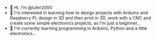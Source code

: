 - 👋 Hi, I’m @lufer2000
- 👀 I'm interested in learning how to design projects with Arduino and Raspberry Pi, design in 3D and then print in 3D, work with a CNC and create some simple electronics projects, as I'm just a beginner...
- 🌱 I'm currently learning programming in Arduino, Python and a little electronics...
<!---
- 💞️ I’m looking to collaborate on ...
- 📫 How to reach me ...
--->

<!---
lufer2000/lufer2000 is a ✨ special ✨ repository because its `README.md` (this file) appears on your GitHub profile.
You can click the Preview link to take a look at your changes.
--->
